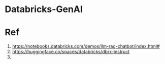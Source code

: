 # Databricks-GenAI

# Ref
1. https://notebooks.databricks.com/demos/llm-rag-chatbot/index.html#
2. https://huggingface.co/spaces/databricks/dbrx-instruct
3. 
